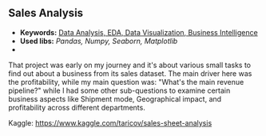 ## Sales Analysis

   - **Keywords:** [Data Analysis, EDA, Data Visualization, Business Intelligence]()
   - **Used libs:** *Pandas, Numpy, Seaborn, Matplotlib*
   - 
That project was early on my journey and it's about various small tasks to find out about a business from its sales dataset. The main driver here was the profitability, while my main question was: "What's the main revenue pipeline?" while I had some other sub-questions to examine certain business aspects like Shipment mode, Geographical impact, and profitability across different departments.

Kaggle: https://www.kaggle.com/taricov/sales-sheet-analysis
